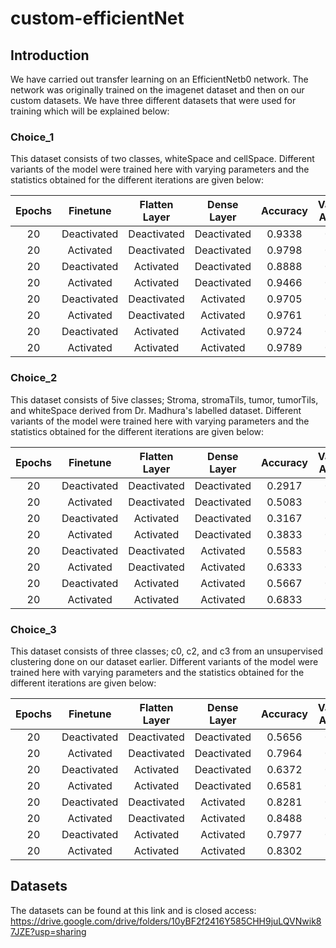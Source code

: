 # custom-efficientNet

## Introduction
We have carried out transfer learning on an EfficientNetb0 network. The network was originally trained on the imagenet dataset and then on our custom datasets. We have three different datasets that were used for training which will be explained below:

### Choice_1
This dataset consists of two classes, whiteSpace and cellSpace. Different variants of the model were trained here with varying parameters and the statistics obtained for the different iterations are given below:

| Epochs | Finetune | Flatten Layer | Dense Layer | Accuracy | Validation Accuracy | Loss | Validation Loss | 
| :----: | :----: | :----: | :----: | :----: | :----: | :----: | :----: |
| 20 | Deactivated | Deactivated | Deactivated | 0.9338 | 0.9531 | 0.1952 | 0.1495 |
| 20 | Activated | Deactivated | Deactivated | 0.9798 | 0.9757 | 0.0653 | 0.0790 |
| 20 | Deactivated | Activated | Deactivated | 0.8888 | 0.9288 | 0.2938 | 0.212 |
| 20 | Activated | Activated | Deactivated | 0.9466 | 0.9531 | 0.1808 | 0.1518 |
| 20 | Deactivated | Deactivated | Activated | 0.9705 | 0.9670 | 0.0958 | 0.087 |
| 20 | Activated | Deactivated | Activated | 0.9761 | 0.9705 | 0.0722 | 0.0699 |
| 20 | Deactivated | Activated | Activated | 0.9724 | 0.9653 | 0.0793 | 0.0950 |
| 20 | Activated | Activated | Activated | 0.9789 | 0.9701 | 0.0622 | 0.0725 |

### Choice_2
This dataset consists of 5ive classes; Stroma, stromaTils, tumor, tumorTils, and whiteSpace derived from Dr. Madhura's labelled dataset. Different variants of the model were trained here with varying parameters and the statistics obtained for the different iterations are given below:

| Epochs | Finetune | Flatten Layer | Dense Layer | Accuracy | Validation Accuracy | Loss | Validation Loss | 
| :----: | :----: | :----: | :----: | :----: | :----: | :----: | :----: |
| 20 | Deactivated | Deactivated | Deactivated | 0.2917 | 0.2000 | 2.2637 | 2.0888 |
| 20 | Activated | Deactivated | Deactivated | 0.5083 | 0.4667 | 1.6657 | 1.6665 |
| 20 | Deactivated | Activated | Deactivated | 0.3167 | 0.1833 | 2.1592 | 2.0444 |
| 20 | Activated | Activated | Deactivated | 0.3833 | 0.3833 | 1.9456 | 1.6529 |
| 20 | Deactivated | Deactivated | Activated | 0.5583 | 0.5500 | 1.2167 | 1.1043 |
| 20 | Activated | Deactivated | Activated | 0.6333 | 0.6500 | 0.8508 | 0.9104 |
| 20 | Deactivated | Activated | Activated | 0.5667 | 0.5333 | 1.0768 | 1.0506 |
| 20 | Activated | Activated | Activated | 0.6833 | 0.6167 | 0.7448 | 0.8537 |

### Choice_3
This dataset consists of three classes; c0, c2, and c3 from an unsupervised clustering done on our dataset earlier. Different variants of the model were trained here with varying parameters and the statistics obtained for the different iterations are given below:

| Epochs | Finetune | Flatten Layer | Dense Layer | Accuracy | Validation Accuracy | Loss | Validation Loss | 
| :----: | :----: | :----: | :----: | :----: | :----: | :----: | :----: |
| 20 | Deactivated | Deactivated | Deactivated | 0.5656 | 0.5913 | 1.0222 | 0.9131 |
| 20 | Activated | Deactivated | Deactivated | 0.7964 | 0.8558 | 0.6559 | 0.5587 |
| 20 | Deactivated | Activated | Deactivated | 0.6372 | 0.6154 | 0.9631 | 0.9335 |
| 20 | Activated | Activated | Deactivated | 0.6581 | 0.7115 | 0.8747 | 0.7085 | 
| 20 | Deactivated | Deactivated | Activated | 0.8281 | 0.8221 | 0.5174 | 0.4923 |
| 20 | Activated | Deactivated | Activated | 0.8488 | 0.8365 | 0.4617 | 0.3965 |
| 20 | Deactivated | Activated | Activated | 0.7977 | 0.8077 | 0.5309 | 0.4822 |
| 20 | Activated | Activated | Activated | 0.8302 | 0.851 | 0.4649 | 0.4432 |


## Datasets
The datasets can be found at this link and is closed access: https://drive.google.com/drive/folders/10yBF2f2416Y585CHH9juLQVNwik87JZE?usp=sharing
